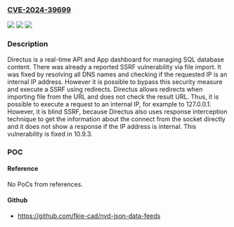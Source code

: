 ### [CVE-2024-39699](https://cve.mitre.org/cgi-bin/cvename.cgi?name=CVE-2024-39699)
![](https://img.shields.io/static/v1?label=Product&message=directus&color=blue)
![](https://img.shields.io/static/v1?label=Version&message=%3D%20%3C%2010.9.3%20&color=brighgreen)
![](https://img.shields.io/static/v1?label=Vulnerability&message=CWE-918%3A%20Server-Side%20Request%20Forgery%20(SSRF)&color=brighgreen)

### Description

Directus is a real-time API and App dashboard for managing SQL database content. There was already a reported SSRF vulnerability via file import. It was fixed by resolving all DNS names and checking if the requested IP is an internal IP address. However it is possible to bypass this security measure and execute a SSRF using redirects. Directus allows redirects when importing file from the URL and does not check the result URL. Thus, it is possible to execute a request to an internal IP, for example to 127.0.0.1. However, it is blind SSRF, because Directus also uses response interception technique to get the information about the connect from the socket directly and it does not show a response if the IP address is internal. This vulnerability is fixed in 10.9.3.

### POC

#### Reference
No PoCs from references.

#### Github
- https://github.com/fkie-cad/nvd-json-data-feeds

